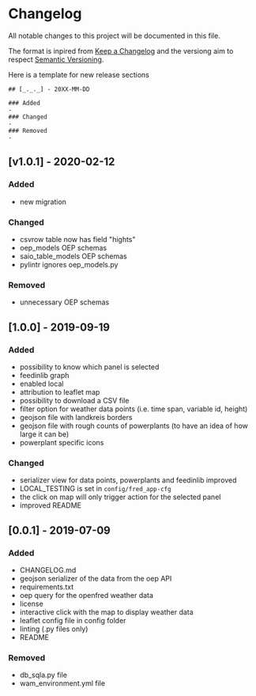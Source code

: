 # Changelog
All notable changes to this project will be documented in this file.

The format is inpired from [Keep a Changelog](http://keepachangelog.com/en/1.0.0/)
and the versiong aim to respect [Semantic Versioning](http://semver.org/spec/v2.0.0.html).

Here is a template for new release sections

```
## [_._._] - 20XX-MM-DD

### Added
-
### Changed
-
### Removed
-
```

## [v1.0.1] - 2020-02-12

### Added
- new migration 

### Changed
- csvrow table now has field "hights"
- oep_models OEP schemas
- saio_table_models OEP schemas
- pylintr ignores oep_models.py 

### Removed
- unnecessary OEP schemas


## [1.0.0] - 2019-09-19

### Added
- possibility to know which panel is selected
- feedinlib graph
- enabled local
- attribution to leaflet map
- possibility to download a CSV file
- filter option for weather data points (i.e. time span, variable id, height)
- geojson file with landkreis borders
- geojson file with rough counts of powerplants (to have an idea of how large it can be)
- powerplant specific icons

### Changed
- serializer view for data points, powerplants and feedinlib improved
- LOCAL_TESTING is set in `config/fred_app-cfg`
- the click on map will only trigger action for the selected panel
- improved README


## [0.0.1] - 2019-07-09

### Added
- CHANGELOG.md
- geojson serializer of the data from the oep API
- requirements.txt
- oep query for the openfred weather data
- license
- interactive click with the map to display weather data
- leaflet config file in config folder
- linting (.py files only)
- README

### Removed
- db_sqla.py file
- wam_environment.yml file

